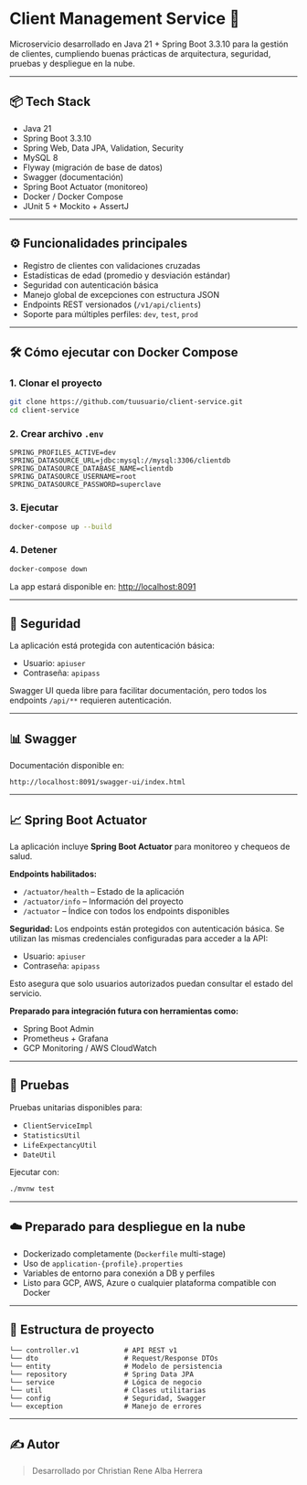 # Client Management Service 🚀

Microservicio desarrollado en Java 21 + Spring Boot 3.3.10 para la gestión de clientes, cumpliendo buenas prácticas de arquitectura, seguridad, pruebas y despliegue en la nube.

---

## 📦 Tech Stack

- Java 21
- Spring Boot 3.3.10
- Spring Web, Data JPA, Validation, Security
- MySQL 8
- Flyway (migración de base de datos)
- Swagger (documentación)
- Spring Boot Actuator (monitoreo)
- Docker / Docker Compose
- JUnit 5 + Mockito + AssertJ

---

## ⚙️ Funcionalidades principales

- Registro de clientes con validaciones cruzadas
- Estadísticas de edad (promedio y desviación estándar)
- Seguridad con autenticación básica
- Manejo global de excepciones con estructura JSON
- Endpoints REST versionados (`/v1/api/clients`)
- Soporte para múltiples perfiles: `dev`, `test`, `prod`

---

## 🛠️ Cómo ejecutar con Docker Compose

### 1. Clonar el proyecto
```bash
git clone https://github.com/tuusuario/client-service.git
cd client-service
```

### 2. Crear archivo `.env`
```env
SPRING_PROFILES_ACTIVE=dev
SPRING_DATASOURCE_URL=jdbc:mysql://mysql:3306/clientdb
SPRING_DATASOURCE_DATABASE_NAME=clientdb
SPRING_DATASOURCE_USERNAME=root
SPRING_DATASOURCE_PASSWORD=superclave
```

### 3. Ejecutar
```bash
docker-compose up --build
```

### 4. Detener
```bash
docker-compose down
```

La app estará disponible en: [http://localhost:8091](http://localhost:8091)

---

## 🔐 Seguridad

La aplicación está protegida con autenticación básica:

- Usuario: `apiuser`
- Contraseña: `apipass`

Swagger UI queda libre para facilitar documentación, pero todos los endpoints `/api/**` requieren autenticación.

---

## 📊 Swagger

Documentación disponible en:
```
http://localhost:8091/swagger-ui/index.html
```

---

## 📈 Spring Boot Actuator

La aplicación incluye **Spring Boot Actuator** para monitoreo y chequeos de salud.

**Endpoints habilitados:**
- `/actuator/health` – Estado de la aplicación
- `/actuator/info` – Información del proyecto
- `/actuator` – Índice con todos los endpoints disponibles

**Seguridad:**
Los endpoints están protegidos con autenticación básica. Se utilizan las mismas credenciales configuradas para acceder a la API:

- Usuario: `apiuser`
- Contraseña: `apipass`

Esto asegura que solo usuarios autorizados puedan consultar el estado del servicio.

**Preparado para integración futura con herramientas como:**
- Spring Boot Admin
- Prometheus + Grafana
- GCP Monitoring / AWS CloudWatch

---

## 🧪 Pruebas

Pruebas unitarias disponibles para:
- `ClientServiceImpl`
- `StatisticsUtil`
- `LifeExpectancyUtil`
- `DateUtil`

Ejecutar con:
```bash
./mvnw test
```

---

## ☁️ Preparado para despliegue en la nube

- Dockerizado completamente (`Dockerfile` multi-stage)
- Uso de `application-{profile}.properties`
- Variables de entorno para conexión a DB y perfiles
- Listo para GCP, AWS, Azure o cualquier plataforma compatible con Docker

---

## 📂 Estructura de proyecto

```
└── controller.v1           # API REST v1
└── dto                     # Request/Response DTOs
└── entity                  # Modelo de persistencia
└── repository              # Spring Data JPA
└── service                 # Lógica de negocio
└── util                    # Clases utilitarias
└── config                  # Seguridad, Swagger
└── exception               # Manejo de errores
```

---

## ✍️ Autor

> Desarrollado por Christian Rene Alba Herrera